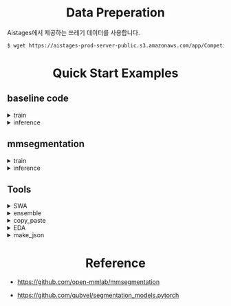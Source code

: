 # <div align='center'>Data Preperation<div>
Aistages에서 제공하는 쓰레기 데이터를 사용합니다.

```bash
$ wget https://aistages-prod-server-public.s3.amazonaws.com/app/Competitions/000078/data/data.zip
```

# <div align='center'>Quick Start Examples<div>

## <div align='left'> baseline code <div>
<details>
<summary> train </summary>

`configs/` 경로에 있는 `config.ini` 파일을 통해 hyper parameters 및 path 등을 수정합니다. 

`config.ini`를 바탕으로 train을 시작합니다.

```bash
$ python train.py --config_dir {config.ini path} 
```

or 

```bash
$ nohup python train.py --config_dir {config.ini path}&
```
</details>

<details>
<summary> inference </summary>

Train과 마찬가지로 `configs/` 경로에 있는 `config.ini` 파일을 통해 inference 를 수행합니다. 

```bash
$ python train.py --config_dir {config.ini path} --model_dir {model.pt path}
```
</details>



## <div align='left'> mmsegmentation <div>

<details>
<summary> train </summary>

- 경로: `/mmsegmentation`
1. 원하는 모델과 파라마티, 하이퍼 파라미터 config 세팅
2. `work_dir`을 지정, wandb project name, entity 설정
3. `config_dir` 지정후 코드 실행

```bash
$ python tools/train.py [config_dir]
```
</details>

<details>
<summary> inference </summary>

- 경로: `/mmsegmentation`
1. `--config_dir` Inference할 config 선택
2. `--epoch` Inference할 저장되어있는 pth파일 선택

```bash
$ python tools/inference.py --config_dir[config_dir] --epoch [epoch.pth_dir]
```
</details>



## <div align='left'> Tools <div>

<details>
<summary> SWA </summary>

SWA는 한 모델의 연속된 epoch or iteration 을 저장해 parameter의 가중치를 더한 후 평균 값을 도출 

`SWA/` 디렉토리에 SWA를 원하는 pth 파일 넣어서 `swa.py` 실행시 현 경로에 `swa.pth` 저장

```bash
$ python tools/swa.py
```
</details>

<details>

<summary> ensemble </summary>

- 경로 : `/mmsegmentation/tools`
    
    `--model_dir` : csv파일이 들어있는 경로
    
    `--save_dir` : 앙상블한 결과 저장 경로
    
    `--weight`  : 각 모델의 weight
    
```bash
$ python tools/ensemble.py --model_dir [model_dir : str] --save_dir [save_dir : str] --weight [weight : list]
```  
</details>

<details>
<summary> copy_paste  </summary>

- 경로 : `/mmsegmentation/tools`

```bash
$ python tools/ensemble.py 
```  
</details>

<details>
<summary> EDA </summary>

- 경로 : `/mmsegmentation/tools`
- `.ipynb` 파일
</details>

<details>
<summary> make_json </summary>

- 경로 : `/mmsegmentation/tools`

    `--original_json` : category를 추출할 json 파일 경로
    
    `--extract_json` : 추출된 데이터를 저장할 json 파일 경로
    
    `--category_num`  : 카테고리 인덱스
 
```bash
$ python tools/make_json.py --original_json {json file} --extract_json {extracted json file} --category_num {num of category}
```  
</details>
    
# <div align='center'>Reference<div>
    
- https://github.com/open-mmlab/mmsegmentation
    
- https://github.com/qubvel/segmentation_models.pytorch
